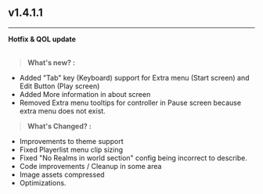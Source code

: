 ## v1.4.1.1
---
**Hotfix & QOL update**<br><br>
> **What's new? :**
- Added "Tab" key (Keyboard) support for Extra menu (Start screen) and Edit Button (Play screen)
- Added More information in about screen
- Removed Extra menu tooltips for controller in Pause screen because extra menu does not exist.

> **What's Changed? :**
- Improvements to theme support
- Fixed Playerlist menu clip sizing
- Fixed "No Realms in world section" config being incorrect to describe.
- Code improvements / Cleanup in some area
- Image assets compressed
- Optimizations.